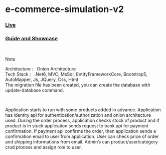 # e-commerce-simulation-v2

### [Live](https://www.techbygamers.co)

### [Guide and Showcase](https://www.youtube.com/watch?v=fOugguymMbY)

<br>

> [!NOTE]
> Architecture : &nbsp; Onion Architecture <br> 
> Tech Stack : &nbsp; .Net6, MVC, MsSql, EntityFrameworkCore, Bootstrap5, AutoMapper, Js, JQuery, Css, Html <br>
> The migration file has been created, you can create the database with update-database command.

 <br>

Application starts to run with some products added in advance. Application has identity api for authentication/authorization and onion architecture used. During the order process, application checks stock of product and if product is in stock application sends request to bank api for payment confirmation. If payment api confirms the order, then application sends a confirmation email to user from application. User can check price of order and shipping informations from email. Admin’s can product/user/category crud process and assign role to user.
